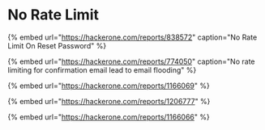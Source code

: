 # No Rate Limit

{% embed url="https://hackerone.com/reports/838572" caption="No Rate Limit On Reset Password" %}



{% embed url="https://hackerone.com/reports/774050" caption="No rate limiting for confirmation email lead to email flooding" %}

{% embed url="https://hackerone.com/reports/1166069" %}

{% embed url="https://hackerone.com/reports/1206777" %}



{% embed url="https://hackerone.com/reports/1166066" %}







